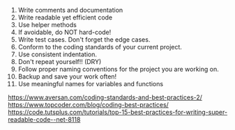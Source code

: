 1. Write comments and documentation
2. Write readable yet efficient code
3. Use helper methods
4. If avoidable, do NOT hard-code!
5. Write test cases. Don't forget the edge cases.
6. Conform to the coding standards of your current project. 
7. Use consistent indentation.
8. Don't repeat yourself!! (DRY)
9. Follow proper naming conventions for the project you are working on. 
10. Backup and save your work often!
11. Use meaningful names for variables and functions

https://www.aversan.com/coding-standards-and-best-practices-2/
https://www.topcoder.com/blog/coding-best-practices/
https://code.tutsplus.com/tutorials/top-15-best-practices-for-writing-super-readable-code--net-8118

